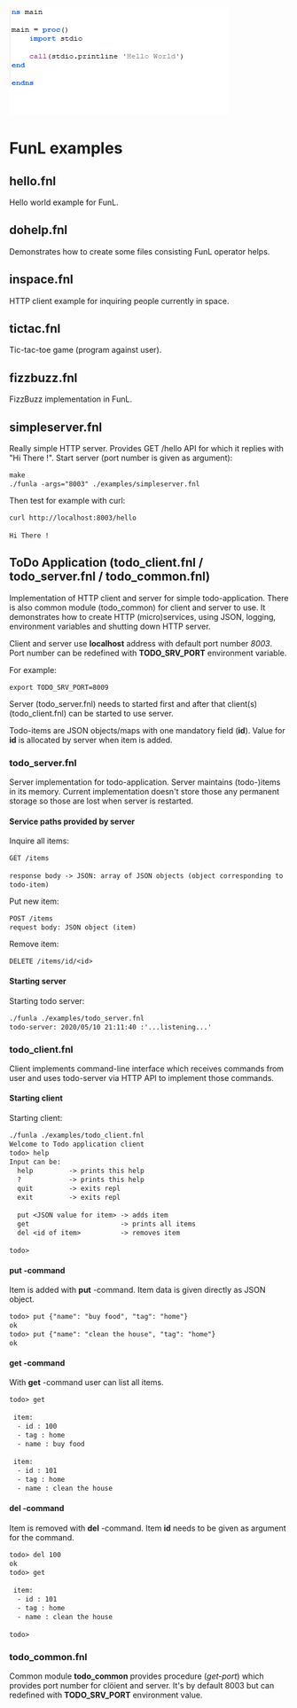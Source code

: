 ![](https://github.com/anssihalmeaho/funl/blob/master/hellow.png)

# FunL examples

## hello.fnl
Hello world example for FunL.

## dohelp.fnl
Demonstrates how to create some files consisting FunL operator helps.

## inspace.fnl
HTTP client example for inquiring people currently in space.

## tictac.fnl
Tic-tac-toe game (program against user).

## fizzbuzz.fnl
FizzBuzz implementation in FunL.

## simpleserver.fnl
Really simple HTTP server.
Provides GET /hello API for which it replies with "Hi There !".
Start server (port number is given as argument):

```
make
./funla -args="8003" ./examples/simpleserver.fnl
```

Then test for example with curl:

```
curl http://localhost:8003/hello

Hi There !
```

## ToDo Application (todo_client.fnl / todo_server.fnl / todo_common.fnl)
Implementation of HTTP client and server for simple todo-application.
There is also common module (todo_common) for client and server to use.
It demonstrates how to create HTTP (micro)services, using JSON, logging,
environment variables and shutting down HTTP server.

Client and server use **localhost** address with default port number _8003_.
Port number can be redefined with **TODO_SRV_PORT** environment variable.

For example:

    export TODO_SRV_PORT=8009

Server (todo_server.fnl) needs to started first and after that
client(s) (todo_client.fnl) can be started to use server.

Todo-items are JSON objects/maps with one mandatory field (**id**).
Value for **id** is allocated by server when item is added.

### todo_server.fnl
Server implementation for todo-application. Server maintains
(todo-)items in its memory. Current implementation doesn't store those
any permanent storage so those are lost when server is restarted.

#### Service paths provided by server
Inquire all items:

```
GET /items

response body -> JSON: array of JSON objects (object corresponding to todo-item)
```

Put new item:

```
POST /items
request body: JSON object (item)
```

Remove item:

```
DELETE /items/id/<id>
```

#### Starting server
Starting todo server:

```
./funla ./examples/todo_server.fnl
todo-server: 2020/05/10 21:11:40 :'...listening...'
```


### todo_client.fnl
Client implements command-line interface which receives
commands from user and uses todo-server via HTTP API
to implement those commands.

#### Starting client
Starting client:

```
./funla ./examples/todo_client.fnl
Welcome to Todo application client
todo> help
Input can be:
  help         -> prints this help
  ?            -> prints this help
  quit         -> exits repl
  exit         -> exits repl

  put <JSON value for item> -> adds item
  get                       -> prints all items
  del <id of item>          -> removes item

todo>
```

#### put -command
Item is added with **put** -command.
Item data is given directly as JSON object.

```
todo> put {"name": "buy food", "tag": "home"}
ok
todo> put {"name": "clean the house", "tag": "home"}
ok
```

#### get -command
With **get** -command user can list all items.

```
todo> get

 item:
  - id : 100
  - tag : home
  - name : buy food

 item:
  - id : 101
  - tag : home
  - name : clean the house
```

#### del -command
Item is removed with **del** -command.
Item **id** needs to be given as argument for the command.

```
todo> del 100
ok
todo> get

 item:
  - id : 101
  - tag : home
  - name : clean the house

todo>
```

### todo_common.fnl
Common module **todo_common** provides procedure (_get-port_) which provides
port number for clöient and server. It's by default 8003 but can redefined
with **TODO_SRV_PORT** environment value.

